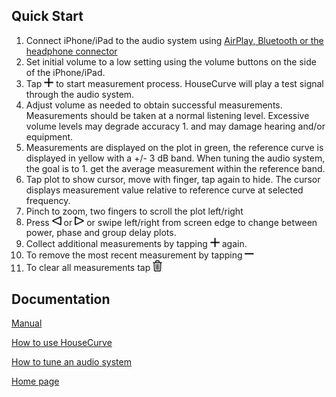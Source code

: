 ## Quick Start

1. Connect iPhone/iPad to the audio system using [AirPlay, Bluetooth or the headphone connector](/HOWTO.md#connecting-to-an-audio-system)
1. Set initial volume to a low setting using the volume buttons on the side of the iPhone/iPad.
1. Tap <img src="/assets/img/measure.png" alt="Measure" width="15"> to start measurement process. HouseCurve will play a test signal through the audio system.
1. Adjust volume as needed to obtain successful measurements. Measurements should be taken at a normal listening level. Excessive volume levels may degrade accuracy 1. and may damage hearing and/or equipment.
1. Measurements are displayed on the plot in green, the reference curve is displayed in yellow with a +/- 3 dB band.  When tuning the audio system, the goal is to 1. get the average measurement within the reference band.
1. Tap plot to show cursor, move with finger, tap again to hide. The cursor displays measurement value relative to reference curve at selected frequency.
1. Pinch to zoom, two fingers to scroll the plot left/right
1. Press <img src="/assets/img/pageleft.png" alt="Page Left" width="15"> or <img src="/assets/img/pageright.png" alt="Page Right" width="15"> or swipe left/right from screen edge to change between power, phase and group delay plots.
1. Collect additional measurements by tapping <img src="/assets/img/measure.png" alt="Measure" width="15"> again.
1. To remove the most recent measurement by tapping  <img src="/assets/img/undo.png" alt="Undo" width="15">
1. To clear all measurements tap <img src="/assets/img/reset.png" alt="Reset" width="15">

## Documentation

[Manual](/MANUAL.md)

[How to use HouseCurve](/HOWTO.md)

[How to tune an audio system](/TUNING.md)

[Home page](/README.md)

